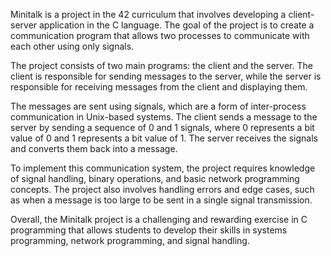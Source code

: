Minitalk is a project in the 42 curriculum that involves developing a client-server application in the C language. The goal of the project is to create a communication program that allows two processes to communicate with each other using only signals.

The project consists of two main programs: the client and the server. The client is responsible for sending messages to the server, while the server is responsible for receiving messages from the client and displaying them.

The messages are sent using signals, which are a form of inter-process communication in Unix-based systems. The client sends a message to the server by sending a sequence of 0 and 1 signals, where 0 represents a bit value of 0 and 1 represents a bit value of 1. The server receives the signals and converts them back into a message.

To implement this communication system, the project requires knowledge of signal handling, binary operations, and basic network programming concepts. The project also involves handling errors and edge cases, such as when a message is too large to be sent in a single signal transmission.

Overall, the Minitalk project is a challenging and rewarding exercise in C programming that allows students to develop their skills in systems programming, network programming, and signal handling.
